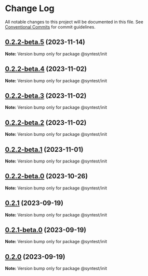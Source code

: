 # Change Log

All notable changes to this project will be documented in this file.
See [Conventional Commits](https://conventionalcommits.org) for commit guidelines.

## [0.2.2-beta.5](https://github.com/syntest-framework/syntest-framework/compare/@syntest/init@0.2.2-beta.4...@syntest/init@0.2.2-beta.5) (2023-11-14)

**Note:** Version bump only for package @syntest/init

## [0.2.2-beta.4](https://github.com/syntest-framework/syntest-framework/compare/@syntest/init@0.2.2-beta.3...@syntest/init@0.2.2-beta.4) (2023-11-02)

**Note:** Version bump only for package @syntest/init

## [0.2.2-beta.3](https://github.com/syntest-framework/syntest-framework/compare/@syntest/init@0.2.2-beta.2...@syntest/init@0.2.2-beta.3) (2023-11-02)

**Note:** Version bump only for package @syntest/init

## [0.2.2-beta.2](https://github.com/syntest-framework/syntest-framework/compare/@syntest/init@0.2.2-beta.1...@syntest/init@0.2.2-beta.2) (2023-11-02)

**Note:** Version bump only for package @syntest/init

## [0.2.2-beta.1](https://github.com/syntest-framework/syntest-framework/compare/@syntest/init@0.2.2-beta.0...@syntest/init@0.2.2-beta.1) (2023-11-01)

**Note:** Version bump only for package @syntest/init

## [0.2.2-beta.0](https://github.com/syntest-framework/syntest-framework/compare/@syntest/init@0.2.1...@syntest/init@0.2.2-beta.0) (2023-10-26)

**Note:** Version bump only for package @syntest/init

## [0.2.1](https://github.com/syntest-framework/syntest-framework/compare/@syntest/init@0.2.1-beta.0...@syntest/init@0.2.1) (2023-09-19)

**Note:** Version bump only for package @syntest/init

## [0.2.1-beta.0](https://github.com/syntest-framework/syntest-framework/compare/@syntest/init@0.2.0-beta.22...@syntest/init@0.2.1-beta.0) (2023-09-19)

**Note:** Version bump only for package @syntest/init

## [0.2.0](https://github.com/syntest-framework/syntest-framework/compare/@syntest/init@0.2.0-beta.22...@syntest/init@0.2.0) (2023-09-19)

**Note:** Version bump only for package @syntest/init
